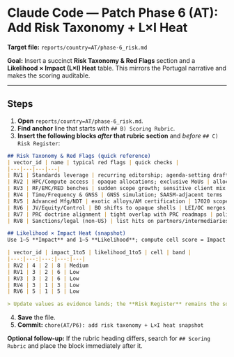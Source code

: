 # Claude Code — Patch Phase 6 (AT): Add Risk Taxonomy + L×I Heat

**Target file:** `reports/country=AT/phase-6_risk.md`

**Goal:** Insert a succinct **Risk Taxonomy & Red Flags** section and a **Likelihood × Impact (L×I) Heat** table. This mirrors the Portugal narrative and makes the scoring auditable.

---

## Steps
1) **Open** `reports/country=AT/phase-6_risk.md`.
2) **Find anchor** line that starts with `## B) Scoring Rubric`.
3) **Insert the following blocks *after* that rubric section** and *before* `## C) Risk Register`:

```markdown
## Risk Taxonomy & Red Flags (quick reference)
| vector_id | name | typical red flags | quick checks |
|---|---|---|---|
| RV1 | Standards leverage | recurring editorship; agenda‑setting drafts | Datatracker roles/acks; draft adoption
| RV2 | HPC/Compute access | opaque allocations; exclusive MoUs | allocation notes; program minutes
| RV3 | RF/EMC/RED benches | sudden scope growth; sensitive client mix | 17025/17065 scopes; equipment lists
| RV4 | Time/Frequency & GNSS | GNSS simulation; SAASM‑adjacent terms | scope granularity; vendor PR
| RV5 | Advanced Mfg/NDT | exotic alloys/AM certification | 17020 scopes; ISO 9712 signals
| RV6 | JV/Equity/Control | BO shifts to opaque shells | LEI/OC merges; registry deltas
| RV7 | PRC doctrine alignment | tight overlap with PRC roadmaps | policy refs; partner nexus
| RV8 | Sanctions/legal (non‑US) | list hits on partners/intermediaries | EU/UK/CA/AU/NZ/UN lists; date+URL

## Likelihood × Impact Heat (snapshot)
Use 1–5 **Impact** and 1–5 **Likelihood**; compute cell score = Impact × Likelihood. 1–6 = Low, 8–12 = Medium, 15–25 = High. (Keep as a living snapshot.)

| vector_id | impact_1to5 | likelihood_1to5 | cell | band |
|---:|---:|---:|---:|---|
| RV2 | 4 | 2 | 8 | Medium
| RV1 | 3 | 2 | 6 | Low
| RV3 | 3 | 2 | 6 | Low
| RV4 | 3 | 1 | 3 | Low
| RV6 | 5 | 1 | 5 | Low

> Update values as evidence lands; the **Risk Register** remains the source of truth.
```

4) **Save** the file.
5) **Commit:** `chore(AT/P6): add risk taxonomy + L×I heat snapshot`

**Optional follow‑up:** If the rubric heading differs, search for `## Scoring Rubric` and place the block immediately after it.

